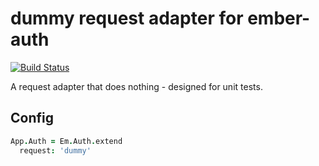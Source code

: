 # dummy request adapter for ember-auth

[![Build Status](https://secure.travis-ci.org/heartsentwined/ember-auth-request-dummy.png)](http://travis-ci.org/heartsentwined/ember-auth-request-dummy)

A request adapter that does nothing - designed for unit tests.

## Config

```coffeescript
App.Auth = Em.Auth.extend
  request: 'dummy'
```
